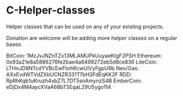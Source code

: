 # C-Helper-classes

Helper classes that can be used on any of your existing projects.

Donation are welcome will be adding more helper classes on a regular bases:

BitCoin:  1MzJvJNZnTZx13MLAMUPkUuyaeKtgF2PSH
Ethereum: 0x93a21e8a5886276fe2bae4a6499272eb5d8ce836
LiteCoin: LTHnJD8NTcdYVBcEwFtohKcwUiVyFgpU9b
Neo/Gas: AXxEvdWTVdZXbUCNZR331T7bH3FdEqKK2F
RDD: RpRhKqb1uKruzh4xbZ7L7DT5snAmynzS4B
EmberCoin: eDjDx4M4aycXVaA68bT5EqaL29U5ygoTt4


